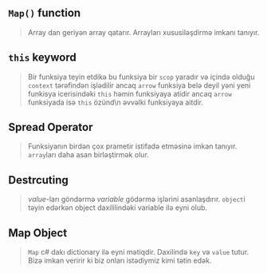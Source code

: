 ## `Map()` function
> Array dan geriyən array qatarır. Arrayları xususiləşdirmə imkanı tanıyır.

## `this` keyword 
> Bir funksiya teyin etdikə bu funksiya bir `scop` yaradır və içində olduğu `context` tərəfindən işlədilir ancaq `arrow` funksiya belə deyil yəni yeni funkisya icerisindəki `this` həmin funksiyaya  atidir ancaq `arrow` funksiyada isə `this` özünd\n əvvəlki funksiyaya aitdir.

## Spread Operator
> Funksiyanın birdən çox prametir istifadə etməsinə imkan tanıyır. `array`ları daha asan birləştirmək olur.

## Destrcuting
>  _value_-ları göndərmə _variable_ gödərmə işlərini asanlaşdırır.
> `object`i təyin edərkən object daxililindəki variable ilə eyni olub.
## Map Object
> `Map` c# dakı dictionary ilə eyni mətiqdir. Daxilində `key` və `value` tutur. Bizə imkan veririr ki biz onları istədiymiz kimi tətin edək.